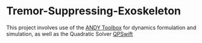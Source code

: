 # Tremor-Suppressing-Exoskeleton

This project involves use of the [ANDY Toolbox]((https://github.com/JMechW/ANDY)https://github.com/JMechW/ANDY) for dynamics formulation and simulation, as well as the Quadratic Solver [QPSwift](https://github.com/qpSWIFT/qpSWIFT)
